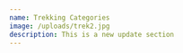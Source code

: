 ```yaml
---
name: Trekking Categories
image: /uploads/trek2.jpg
description: This is a new update section
---
```

